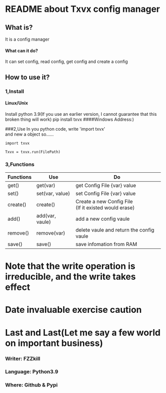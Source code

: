 # README about Txvx config manager
## What is?
It is a config manager
#### What can it do?
It can set config, read config, get config and create a config
## How to use it?
### 1,Install
#### Linux/Unix
Install python 3.9(If you use an earlier version, I cannot guarantee that this broken thing will work)
pip install txvx
####Windows
Address:)

###2,Use
In you python code, write 'import txvx' <br>
and new a object
so...... <br>

    import txvx
    
    Txvx = txvx.run(FilePath)

### 3,Functions

| Functions | Use             | Do                                                      |
|-----------|-----------------|---------------------------------------------------------|
| get()     | get(var)        | get Config File {var} value                             |
| set()     | set(var, value) | set Config File {var} value                             |
| create()  | create()        | Create a new Config File<br>(If it existed would erase) |
| add()     | add(var, vaule) | add a new config vaule                                  |
| remove()  | remove(var)     | delete vaule and return the config vaule                |
| save()    | save()          | save infomation from RAM                                |
# Note that the write operation is irreducible, and the write takes effect
# Date invaluable exercise caution


# Last and Last(Let me say a few world on important business)
### Writer: FZZkill
### Language: Python3.9
### Where: Github & Pypi
